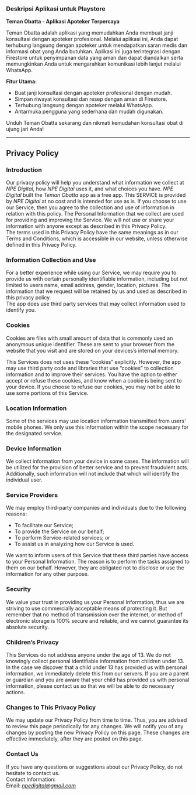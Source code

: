 ### Deskripsi Aplikasi untuk Playstore

**Teman Obatta - Aplikasi Apoteker Terpercaya**

Teman Obatta adalah aplikasi yang memudahkan Anda membuat janji konsultasi dengan apoteker profesional. Melalui aplikasi ini, Anda dapat terhubung langsung dengan apoteker untuk mendapatkan saran medis dan informasi obat yang Anda butuhkan. Aplikasi ini juga terintegrasi dengan Firestore untuk penyimpanan data yang aman dan dapat diandalkan serta memungkinkan Anda untuk mengarahkan komunikasi lebih lanjut melalui WhatsApp.

**Fitur Utama:**

- Buat janji konsultasi dengan apoteker profesional dengan mudah.
- Simpan riwayat konsultasi dan resep dengan aman di Firestore.
- Terhubung langsung dengan apoteker melalui WhatsApp.
- Antarmuka pengguna yang sederhana dan mudah digunakan.

Unduh Teman Obatta sekarang dan nikmati kemudahan konsultasi obat di ujung jari Anda!

---

## Privacy Policy

### Introduction

Our privacy policy will help you understand what information we collect at _NPE Digital_, how _NPE Digital_ uses it, and what choices you have.
_NPE Digital_ built the _Teman Obatta_ app as a free app. This SERVICE is provided by _NPE Digital_ at no cost and is intended for use as is.
If you choose to use our Service, then you agree to the collection and use of information in relation with this policy. The Personal Information that we collect are used for providing and improving the Service. We will not use or share your information with anyone except as described in this Privacy Policy.  
The terms used in this Privacy Policy have the same meanings as in our Terms and Conditions, which is accessible in our website, unless otherwise defined in this Privacy Policy.

### Information Collection and Use

For a better experience while using our Service, we may require you to provide us with certain personally identifiable information, including but not limited to users name, email address, gender, location, pictures. The information that we request will be retained by us and used as described in this privacy policy.  
The app does use third party services that may collect information used to identify you.

### Cookies

Cookies are files with small amount of data that is commonly used an anonymous unique identifier. These are sent to your browser from the website that you visit and are stored on your devices’s internal memory.

This Services does not uses these “cookies” explicitly. However, the app may use third party code and libraries that use “cookies” to collection information and to improve their services. You have the option to either accept or refuse these cookies, and know when a cookie is being sent to your device. If you choose to refuse our cookies, you may not be able to use some portions of this Service.

### Location Information

Some of the services may use location information transmitted from users' mobile phones. We only use this information within the scope necessary for the designated service.

### Device Information

We collect information from your device in some cases. The information will be utilized for the provision of better service and to prevent fraudulent acts. Additionally, such information will not include that which will identify the individual user.

### Service Providers

We may employ third-party companies and individuals due to the following reasons:

- To facilitate our Service;
- To provide the Service on our behalf;
- To perform Service-related services; or
- To assist us in analyzing how our Service is used.

We want to inform users of this Service that these third parties have access to your Personal Information. The reason is to perform the tasks assigned to them on our behalf. However, they are obligated not to disclose or use the information for any other purpose.

### Security

We value your trust in providing us your Personal Information, thus we are striving to use commercially acceptable means of protecting it. But remember that no method of transmission over the internet, or method of electronic storage is 100% secure and reliable, and we cannot guarantee its absolute security.

### Children’s Privacy

This Services do not address anyone under the age of 13. We do not knowingly collect personal identifiable information from children under 13. In the case we discover that a child under 13 has provided us with personal information, we immediately delete this from our servers. If you are a parent or guardian and you are aware that your child has provided us with personal information, please contact us so that we will be able to do necessary actions.

### Changes to This Privacy Policy

We may update our Privacy Policy from time to time. Thus, you are advised to review this page periodically for any changes. We will notify you of any changes by posting the new Privacy Policy on this page. These changes are effective immediately, after they are posted on this page.

### Contact Us

If you have any questions or suggestions about our Privacy Policy, do not hesitate to contact us.  
Contact Information:  
Email: *npedigital@gmail.com*
